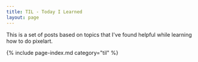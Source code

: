 ```yaml
---
title: TIL - Today I Learned
layout: page
---
```


This is a set of posts based on topics that I've found helpful while learning how to do pixelart.


{% include page-index.md category="til" %}
